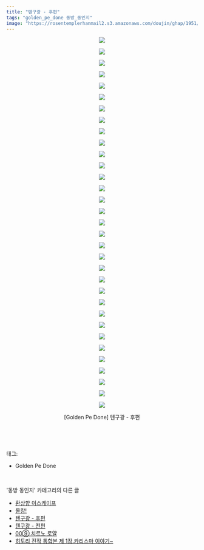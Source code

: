 ```yaml
---
title: "텐구광 - 후편"
tags: "golden_pe_done 동방_동인지"
image: "https://rosentemplerhanmail2.s3.amazonaws.com/doujin/ghap/1951/001.jpg"
---
```

<div class="article">
<p style="text-align: center; clear: none; float: none;"><img src="{{ site.imgserver12 }}/ghap/1951/001.jpg"/></p>
<p style="text-align: center; clear: none; float: none;"><img src="{{ site.imgserver12 }}/ghap/1951/002.jpg"/></p>
<p style="text-align: center; clear: none; float: none;"><img src="{{ site.imgserver12 }}/ghap/1951/003.jpg"/></p>
<p style="text-align: center; clear: none; float: none;"><img src="{{ site.imgserver12 }}/ghap/1951/004.jpg"/></p>
<p style="text-align: center; clear: none; float: none;"><img src="{{ site.imgserver12 }}/ghap/1951/005.jpg"/></p>
<p style="text-align: center; clear: none; float: none;"><img src="{{ site.imgserver12 }}/ghap/1951/006.jpg"/></p>
<p style="text-align: center; clear: none; float: none;"><img src="{{ site.imgserver12 }}/ghap/1951/007.jpg"/></p>
<p style="text-align: center; clear: none; float: none;"><img src="{{ site.imgserver12 }}/ghap/1951/008.jpg"/></p>
<p style="text-align: center; clear: none; float: none;"><img src="{{ site.imgserver12 }}/ghap/1951/009.jpg"/></p>
<p style="text-align: center; clear: none; float: none;"><img src="{{ site.imgserver12 }}/ghap/1951/010.jpg"/></p>
<p style="text-align: center; clear: none; float: none;"><img src="{{ site.imgserver12 }}/ghap/1951/011.jpg"/></p>
<p style="text-align: center; clear: none; float: none;"><img src="{{ site.imgserver12 }}/ghap/1951/012.jpg"/></p>
<p style="text-align: center; clear: none; float: none;"><img src="{{ site.imgserver12 }}/ghap/1951/013.jpg"/></p>
<p style="text-align: center; clear: none; float: none;"><img src="{{ site.imgserver12 }}/ghap/1951/014.jpg"/></p>
<p style="text-align: center; clear: none; float: none;"><img src="{{ site.imgserver12 }}/ghap/1951/015.jpg"/></p>
<p style="text-align: center; clear: none; float: none;"><img src="{{ site.imgserver12 }}/ghap/1951/016.jpg"/></p>
<p style="text-align: center; clear: none; float: none;"><img src="{{ site.imgserver12 }}/ghap/1951/017.jpg"/></p>
<p style="text-align: center; clear: none; float: none;"><img src="{{ site.imgserver12 }}/ghap/1951/018.jpg"/></p>
<p style="text-align: center; clear: none; float: none;"><img src="{{ site.imgserver12 }}/ghap/1951/019.jpg"/></p>
<p style="text-align: center; clear: none; float: none;"><img src="{{ site.imgserver12 }}/ghap/1951/020.jpg"/></p>
<p style="text-align: center; clear: none; float: none;"><img src="{{ site.imgserver12 }}/ghap/1951/021.jpg"/></p>
<p style="text-align: center; clear: none; float: none;"><img src="{{ site.imgserver12 }}/ghap/1951/022.jpg"/></p>
<p style="text-align: center; clear: none; float: none;"><img src="{{ site.imgserver12 }}/ghap/1951/023.jpg"/></p>
<p style="text-align: center; clear: none; float: none;"><img src="{{ site.imgserver12 }}/ghap/1951/024.jpg"/></p>
<p style="text-align: center; clear: none; float: none;"><img src="{{ site.imgserver12 }}/ghap/1951/025.jpg"/></p>
<p style="text-align: center; clear: none; float: none;"><img src="{{ site.imgserver12 }}/ghap/1951/026.jpg"/></p>
<p style="text-align: center; clear: none; float: none;"><img src="{{ site.imgserver12 }}/ghap/1951/027.jpg"/></p>
<p style="text-align: center; clear: none; float: none;"><img src="{{ site.imgserver12 }}/ghap/1951/028.jpg"/></p>
<p style="text-align: center; clear: none; float: none;"><img src="{{ site.imgserver12 }}/ghap/1951/029.jpg"/></p>
<p style="text-align: center; clear: none; float: none;"><img src="{{ site.imgserver12 }}/ghap/1951/030.jpg"/></p>
<p style="text-align: center; clear: none; float: none;"><img src="{{ site.imgserver12 }}/ghap/1951/031.jpg"/></p>
<p style="text-align: center; clear: none; float: none;"><img src="{{ site.imgserver12 }}/ghap/1951/032.jpg"/></p>
<p style="text-align: center; clear: none; float: none;"><img src="{{ site.imgserver12 }}/ghap/1951/033.jpg"/></p>
<p style="text-align: center; clear: none; float: none;">[Golden Pe Done] 텐구광 - 후편</p>
<p><br/></p>
</div><br/>
<div class="tagTrail">
<p>태그: </p>
<ul>
<li>Golden Pe Done</li>
</ul>
</div><br/>
<div class="another">
<p>'동방 동인지' 카테고리의 다른 글</p>
<ul>
<li><a href="/ghap_1953">환상향 이스케이프</a></li>
<li><a href="/ghap_1952">몰캉!</a></li>
<li><a href="/ghap_1951">텐구광 - 후편</a></li>
<li><a href="/ghap_1950">텐구광 - 전편</a></li>
<li><a href="/ghap_1948">00⑨ 치르노 로얄</a></li>
<li><a href="/ghap_1947">히토리 전작 통합본 제 1장.카리스마 이야기~</a></li>
</ul>
</div><br/>
<div class="cb_module cb_fluid">
<div class="cb_wrt cb_profile">
</div><!-- commentList close -->
</div><br/>
